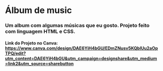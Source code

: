 # Álbum de music
### Um album com algumas músicas que eu gosto. Projeto feito com linguagem HTML e CSS. 
#### Link do Projeto no Canva: https://www.canva.com/design/DAE6YiH4bGU/EDmZNusv5KQblUu2aOpTPQ/edit?utm_content=DAE6YiH4bGU&utm_campaign=designshare&utm_medium=link2&utm_source=sharebutton
